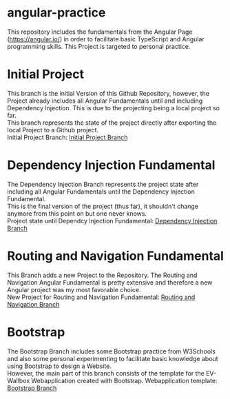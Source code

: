 # angular-practice
This repository includes the fundamentals from the Angular Page (https://angular.io/) in order to facilitate basic TypeScript and Angular programming skills. This Project is targeted to personal practice.

# Initial Project
This branch is the initial Version of this Github Repository, however, the Project already includes all Angular Fundamentals until and including Dependency Injection.
This is due to the projecting being a local project so far.  
This branch represents the state of the project directly after exporting the local Project to a Github project.  
Initial Project Branch: [Initial Project Branch]

# Dependency Injection Fundamental
The Dependency Injection Branch represents the project state after including all Angular Fundamentals until the Dependency Injection Fundamental.  
This is the final version of the project (thus far), it shouldn't change anymore from this point on but one never knows.  
Project state until Dependcy Injection Fundamental: [Dependency Injection Branch]

# Routing and Navigation Fundamental
This Branch adds a new Project to the Repository. The Routing and Navigation Angular Fundamental is pretty extensive and therefore a new Angular project was my most favorable choice.  
New Project for Routing and Navigation Fundamental: [Routing and Navigation Branch] 

# Bootstrap
The Bootstrap Branch includes some Bootstrap practice from W3Schools and also some personal experimenting to facilitate basic knowledge about using Bootstrap to design a Website.  
However, the main part of this branch consists of the template for the EV-Wallbox Webapplication created with Bootstrap.
Webapplication template: [Bootstrap Branch] 

[Initial Project Branch]: https://github.com/MarianKorosec/angular-practice/tree/InitialProject
[Dependency Injection Branch]: https://github.com/MarianKorosec/angular-practice/tree/DependencyInjection
[Routing and Navigation Branch]: https://github.com/MarianKorosec/angular-practice/tree/RoutingAndNavigation
[Bootstrap Branch]: https://github.com/MarianKorosec/angular-practice/tree/Bootstrap
